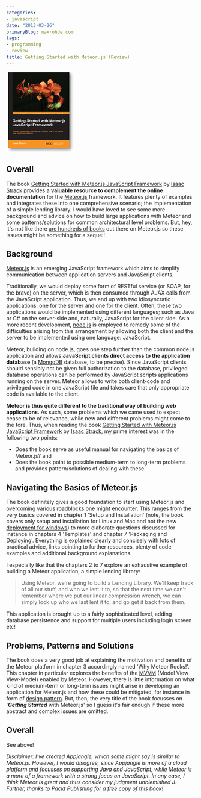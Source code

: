 ```yaml
---
categories:
- javascript
date: "2013-03-26"
primaryBlog: maxrohde.com
tags:
- programming
- review
title: Getting Started with Meteor.js (Review)
---
```


![](images/032613_2034_gettingstar1.png)

## Overall

The book [Getting Started with Meteor.js JavaScript Framework](http://www.packtpub.com/getting-started-with-meteor-javascript-framework/book) by [Isaac Strack](https://twitter.com/istrack) provides a **valuable resource to complement the online documentation** for the [Meteor.js](http://meteor.com/) framework. It features plenty of examples and integrates these into one comprehensive scenario; the implementation of a simple lending library. I would have loved to see some more background and advice on how to build large applications with Meteor and some patterns/solutions for common architectural level problems. But, hey, it's not like there [are hundreds of books](http://www.amazon.com/s/ref=nb_sb_noss_1?url=search-alias%3Daps&field-keywords=meteor.js) out there on Meteor.js so these issues might be something for a sequel!

## Background

[Meteor.js](http://meteor.com/) is an emerging JavaScript framework which aims to simplify communication between application servers and JavaScript clients.

Traditionally, we would deploy some form of RESTful service (or SOAP, for the brave) on the server, which is then consumed through AJAX calls from the JavaScript application. Thus, we end up with two idiosyncratic applications: one for the server and one for the client. Often, these two applications would be implemented using different languages; such as Java or C# on the server-side and, naturally, JavaScript for the client side. As a more recent development, [node.js](http://nodejs.org/) is employed to remedy some of the difficulties arising from this arrangement by allowing both the client and the server to be implemented using one language: JavaScript.

Meteor, building on node.js, goes one step further than the common node.js application and allows **JavaScript clients direct access to the application database** (a [MongoDB](http://www.mongodb.org/) database, to be precise). Since JavaScript clients should sensibly not be given full authorization to the database, privileged database operations can be performed by JavaScript scripts applications running on the server. Meteor allows to write both client-code and privileged code in one JavaScript file and takes care that only appropriate code is available to the client.

**Meteor is thus quite different to the traditional way of building web applications**. As such, some problems which we came used to expect cease to be of relevance, while new and different problems might come to the fore. Thus, when reading the book [Getting Started with Meteor.js JavaScript Framework](http://www.packtpub.com/getting-started-with-meteor-javascript-framework/book) by [Isaac Strack](https://twitter.com/istrack), my prime interest was in the following two points:

- Does the book serve as useful manual for navigating the basics of Meteor.js? and
- Does the book point to possible medium-term to long-term problems and provides pattern/solutions of dealing with these.

## Navigating the Basics of Meteor.js

The book definitely gives a good foundation to start using Meteor.js and overcoming various roadblocks one might encounter. This ranges from the very basics covered in chapter 1 'Setup and Installation' (note, the book covers only setup and installation for Linux and Mac and not the new [deployment for windows](http://win.meteor.com/)) to more elaborate questions discussed for instance in chapters 4 'Templates' and chapter 7 'Packaging and Deploying'. Everything is explained clearly and concisely with lots of practical advice, links pointing to further resources, plenty of code examples and additional background explanations.

I especially like that the chapters 2 to 7 explore an exhaustive example of building a Meteor application, a simple lending library:

> Using Meteor, we're going to build a Lending Library. We'll keep track of all our stuff, and who we lent it to, so that the next time we can't remember where we put our linear compression wrench, we can simply look up who we last lent it to, and go get it back from them.

This application is brought up to a fairly sophisticated level, adding database persistence and support for multiple users including login screen etc!

## Problems, Patterns and Solutions

The book does a very good job at explaining the motivation and benefits of the Meteor platform in chapter 3 accordingly named 'Why Meteor Rocks!'. This chapter in particular explores the benefits of the [MVVM](http://en.wikipedia.org/wiki/Model_View_ViewModel) (Model View View-Model) enabled by Meteor. However, there is little information on what kind of medium-term or long-term issues might arise in developing an application for Meteor.js and how these could be mitigated, for instance in form of [design pattern](http://www.citeulike.org/user/mxro/author/Gamma). But, then, the very title of the book focusses on '**_Getting Started_** with Meteor.js' so I guess it's fair enough if these more abstract and complex issues are omitted.

## Overall

See above!

_Disclaimer: I've created Appjangle, which some might say is similar to Meteor.js. However, I would disagree, since Appjangle is more of a cloud platform and focusses on supporting Java and JavaScript, while Meteor is a more of a framework with a strong focus on JavaScript. In any case, I think Meteor is great and thus consider my judgment unblemished J. Further, thanks to Packt Publishing for a free copy of this book!_